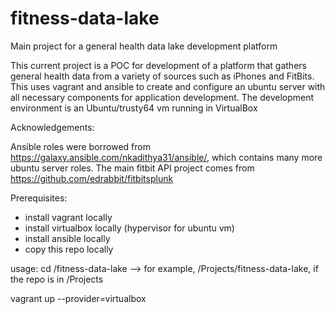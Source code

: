 # fitness-data-lake
Main project for a general health data lake development platform

This current project is a POC for development of a platform that gathers general health data from a variety of sources such as iPhones and FitBits. This uses vagrant and ansible to create and configure an ubuntu server with all necessary components for application development. The development environment is an Ubuntu/trusty64 vm running in VirtualBox

Acknowledgements:

Ansible roles were borrowed from https://galaxy.ansible.com/nkadithya31/ansible/, which contains many more ubuntu server roles.
The main fitbit API project comes from https://github.com/edrabbit/fitbitsplunk

Prerequisites:
  * install vagrant locally
  * install virtualbox locally (hypervisor for ubuntu vm)
  * install ansible locally
  * copy this repo locally

usage:
cd <directory where you copied this repo>/fitness-data-lake --> for example, /Projects/fitness-data-lake, if the repo is in /Projects

vagrant up --provider=virtualbox
